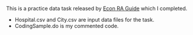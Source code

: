 This is a practice data task released by [Econ RA Guide](https://raguide.github.io/new_email) which I completed. 

- Hospital.csv and City.csv are input data files for the task.
- CodingSample.do is my commented code.
